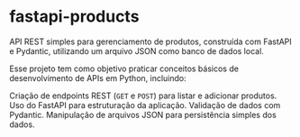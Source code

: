 # fastapi-products

API REST simples para gerenciamento de produtos, construída com FastAPI e Pydantic, utilizando um arquivo JSON como banco de dados local.

Esse projeto tem como objetivo praticar conceitos básicos de desenvolvimento de APIs em Python, incluindo:

Criação de endpoints REST (`GET` e `POST`) para listar e adicionar produtos.
Uso do FastAPI para estruturação da aplicação.
Validação de dados com Pydantic.
Manipulação de arquivos JSON para persistência simples dos dados.
